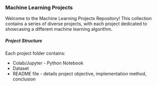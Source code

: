 ### Machine Learning Projects

Welcome to the Machine Learning Projects Repository! 
This collection contains a series of diverse projects, with each project dedicated to showcasing a different machine learning algorithm.  

##### Project Structure
Each project folder contains:
<ul>
  <li> Colab/Jupyter - Python Notebook</li>
  <li> Dataset </li>
  <li> README file - details project objective, implementation method, conclusion </li>
</ul>
